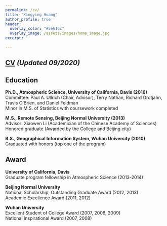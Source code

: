 ```yaml
---
permalink: /cv/
title: "Xingying Huang"
author_profile: true
header:
  overlay_color: "#5e616c"
  overlay_image: /assets/images/home_image.jpg
excerpt: ''

---
```

## [CV](/assets/Huang_CV_0920.pdf) *(Updated 09/2020)*

## Education

**Ph.D., Atmospheric Science, University of California, Davis (2016)** <br>
Committee: Paul A. Ullrich (Chair, Advisor), Terry Nathan, Richard Grotjahn, Travis O’Brien, and Daniel Feldman <br>
Minor in M.S. of Statistics with coursework completed

**M.S., Remote Sensing, Beijing Normal University (2013)** <br>
Advisor: Xiaowen Li (Academician of the Chinese Academy of Sciences) <br>
Honored graduate (Awarded by the College and Beijing city)

**B.S., Geographical Information System, Wuhan University (2010)** <br>
Graduated with honors (top one of the program)

## Award 

**University of California, Davis** <br>
Graduate program fellowship in Atmospheric Science (2013-2014)

**Beijing Normal University** <br>
National Scholarship, Outstanding Graduate Award (2012, 2013) <br>
Academic Excellence Award (2011, 2012)

**Wuhan University** <br>
Excellent Student of College Award (2007, 2008, 2009) <br>
National Inspirational Award (2007, 2008)

